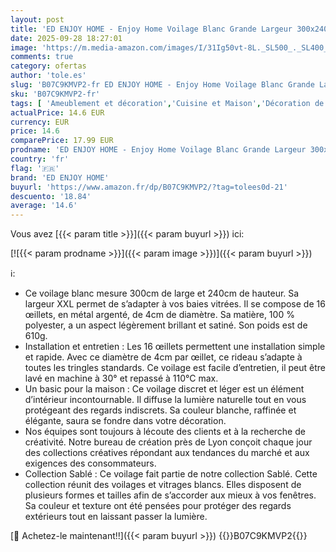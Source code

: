 ```yaml
---
layout: post
title: 'ED ENJOY HOME - Enjoy Home Voilage Blanc Grande Largeur 300x240cm 16 œillets argentés 100% Polyester Sablé Collection Sablé décoration intérieur fnenêtre Salon Cuisine Chambre Bureau'
date: 2025-09-28 18:27:01
image: 'https://m.media-amazon.com/images/I/31Ig50vt-8L._SL500_._SL400_.jpg'
comments: true
category: ofertas
author: 'tole.es'
slug: 'B07C9KMVP2-fr ED ENJOY HOME - Enjoy Home Voilage Blanc Grande Largeur...'
sku: 'B07C9KMVP2-fr'
tags: [ 'Ameublement et décoration','Cuisine et Maison','Décoration de fenêtres','Décoration de la maison','Protections intérieures','ed enjoy home','🇫🇷', ]
actualPrice: 14.6 EUR
currency: EUR
price: 14.6
comparePrice: 17.99 EUR
prodname: 'ED ENJOY HOME - Enjoy Home Voilage Blanc Grande Largeur 300x240cm 16 œillets argentés 100% Polyester Sablé Collection Sablé décoration intérieur fnenêtre Salon Cuisine Chambre Bureau'
country: 'fr'
flag: '🇫🇷'
brand: 'ED ENJOY HOME'
buyurl: 'https://www.amazon.fr/dp/B07C9KMVP2/?tag=tolees0d-21'
descuento: '18.84'
average: '14.6'
---
```


Vous avez [{{< param title >}}]({{< param buyurl >}}) ici:

[![{{< param prodname >}}]({{< param image >}})]({{< param buyurl >}})

ℹ️:

- Ce voilage blanc mesure 300cm de large et 240cm de hauteur. Sa largeur XXL permet de s’adapter à vos baies vitrées. Il se compose de 16 œillets, en métal argenté, de 4cm de diamètre. Sa matière, 100 % polyester, a un aspect légèrement brillant et satiné. Son poids est de 610g.
- Installation et entretien : Les 16 œillets permettent une installation simple et rapide. Avec ce diamètre de 4cm par œillet, ce rideau s’adapte à toutes les tringles standards. Ce voilage est facile d’entretien, il peut être lavé en machine à 30° et repassé à 110°C max.
- Un basic pour la maison : Ce voilage discret et léger est un élément d’intérieur incontournable. Il diffuse la lumière naturelle tout en vous protégeant des regards indiscrets. Sa couleur blanche, raffinée et élégante, saura se fondre dans votre décoration.
- Nos équipes sont toujours à lécoute des clients et à la recherche de créativité. Notre bureau de création près de Lyon conçoit chaque jour des collections créatives répondant aux tendances du marché et aux exigences des consommateurs.
- Collection Sablé : Ce voilage fait partie de notre collection Sablé. Cette collection réunit des voilages et vitrages blancs. Elles disposent de plusieurs formes et tailles afin de s’accorder aux mieux à vos fenêtres. Sa couleur et texture ont été pensées pour protéger des regards extérieurs tout en laissant passer la lumière.

[🛒 Achetez-le maintenant!!]({{< param buyurl >}})
{{<world>}}B07C9KMVP2{{</world>}}
